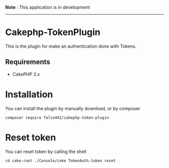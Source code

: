 **Note** : This application is in development

___


# Cakephp-TokenPlugin


This is the plugin for make an authentication done with Tokens.

## Requirements

* CakePHP 2.x

# Installation

You can install the plugin by manually download, or by composer

```
composer require falco442/cakephp-token-plugin
```


# Reset token

You can reset token by calling the shell

```
cd cake-root ./Console/cake TokenAuth.token reset
```